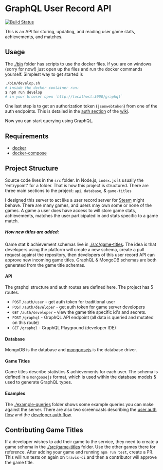 # GraphQL User Record API

[![Build Status](https://travis-ci.com/andykais/warner-bros-games-api.svg?branch=master)](https://travis-ci.com/andykais/warner-bros-games-api)

This is an API for storing, updating, and reading user game stats, achievements, and matches.

## Usage

The [./bin](./bin) folder has scripts to use the docker files. If you are on windows (sorry for now!) just
open up the files and run the docker commands yourself. Simplest way to get started is

```bash
./bin/develop.sh
# inside the docker container run:
$ npm run develop
# in your browser open `http://localhost:3000/graphql`
```

One last step is to get an authorization token (`jsonwebtoken`) from one of the auth endpoints.
This is detailed in the [auth section](https://github.com/andykais/warner-bros-games-api/wiki/Auth-explained) of the [wiki](https://github.com/andykais/warner-bros-games-api/wiki).

Now you can start querying using GraphQL.

## Requirements

- [docker](https://www.docker.com/get-started)
- [docker-compose](https://www.docker.com/get-started)

## Project Structure

Source code lives in the `src` folder. In Node.js, `index.js` is usually the 'entrypoint' for a folder. That
is how this project is structured. There are three main sections to the project: `api`, `database`, &
`game-titles`

I designed this server to act like a user record server for [Steam](https://store.steampowered.com/) might behave.
There are many games, and users may own some or none of the games. A game a user does have access to will
store game stats, achievements, matches the user participated in and stats specific to a game match.

##### How new titles are added:

Game stat & achievement schemas live in [./src/game-titles](./src/game-titles). The idea is that developers
using the platform will create a new schema, create a pull request against the repository, then developers of this
user record API can approve new incoming game titles. GraphQL & MongoDB schemas are both generated from the
game title schemas.

#### API

The graphql structure and auth routes are defined here. The project has 5 routes.

- `POST` `/auth/user` - get auth token for traditional user
- `POST` `/auth/developer` - get auth token for game server developers
- `GET` `/auth/developer` - view the game title specific id's and secrets.
- `POST` `/graphql` - GraphQL API endpoint (all data is queried and mutated on this route)
- `GET` `/graphql` - GraphQL Playground (developer IDE)

#### Database

MongoDB is the database and [mongoosejs](https://mongoosejs.com) is the database driver.

#### Game Titles

Game titles describe statistics & achievements for each user. The schema is defined in a `mongoosejs` format,
which is used within the database models & used to generate GraphQL types.

#### Examples

The [./example-queries](./example-queries) folder shows some example queries you can make against the server.
There are also two screencasts describing the
[user auth flow](./example-queries/screen-record-user-flow.mp4) and the
[developer auth flow](./example-queries/screen-record-developer-flow.mp4).

## Contributing Game Titles

If a developer wishes to add their game to the service, they need to create a game schema in the
[./src/game-titles](./src/game-titles) folder. Use the other games there for reference. After adding your
game and running `npm run test`, create a PR. This will run tests on again on `travis-ci` and then a
contributor will approve the game title.
